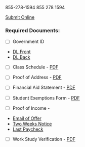 
855-278-1594
855 278 1594


[Submit Online](https://benefitscal.com/Public/login?lang=en)
### Required Documents:
- [ ] Government ID
- [DL Front](file:///C:\Users\diego\OneDrive\Documents\ID\DL-Front.jpg)
- [DL Back](file:///C:\Users\diego\OneDrive\Documents\ID\DL-Back.jpg)
- [ ] Class Schedule - [PDF](file:///C:\Users\diego\OneDrive\Documents\CalFresh\Schedule.pdf)
- [ ] Proof of Address - [PDF](file:///C:\Users\diego\OneDrive\Documents\CalFresh\BrisaLease_24-25.pdf)
- [ ] Financial Aid Statement - [PDF](file:///C:\Users\diego\OneDrive\Documents\CalFresh\FinancialAid_24-25.pdf) 
- [ ] Student Exemptions Form - [PDF](file:///C:\Users\diego\OneDrive\Documents\CalFresh\StudentExemptions_24-25.pdf)

- [ ] Proof of Income - 
- [Email of Offer](https://mail.google.com/mail/u/1/#label/Plant+Sciences/FMfcgzQXJQLbQCFLkkPJNHBCvHBBDMpl)
- [Two Weeks Notice](https://mail.google.com/mail/u/1/#section_query/in%3Ainbox/QgrcJHrtrSpsDgDVDrsvHwShbMWlnlcXvgL)
- [Last Paycheck](file:///C:\Users\diego\OneDrive\Documents\CalFresh\LastPaycheck-UC-Path.pdf)
- [ ] Work Study Verification - [PDF](file:///C:\Users\diego\OneDrive\Documents\CalFresh\WorkStudy.pdf)
